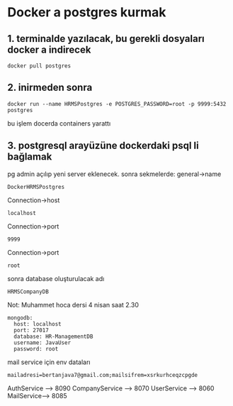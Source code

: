 # Docker a postgres kurmak

 ## 1. terminalde yazılacak, bu gerekli dosyaları docker a indirecek
    docker pull postgres 
 ## 2. inirmeden sonra
    docker run --name HRMSPostgres -e POSTGRES_PASSWORD=root -p 9999:5432 postgres
  bu işlem docerda containers yarattı 
 ## 3. postgresql arayüzüne dockerdaki psql li bağlamak
  pg admin açılıp yeni server eklenecek. sonra sekmelerde: general->name

    DockerHRMSPostgres
Connection->host

    localhost
Connection->port 

    9999
Connection->port

    root
sonra database oluşturulacak adı 

    HRMSCompanyDB
Not: Muhammet hoca dersi 4 nisan saat 2.30

    mongodb:
      host: localhost
      port: 27017
      database: HR-ManagementDB
      username: JavaUser
      password: root



mail service için env dataları
    
    mailadresi=bertanjava7@gmail.com;mailsifrem=xsrkurhceqzcpgde

AuthService --> 8090
CompanyService --> 8070
UserService --> 8060
MailService--> 8085


